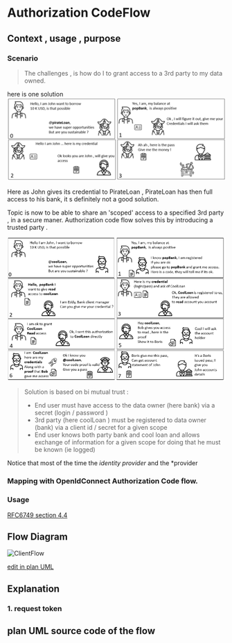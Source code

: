 
# Authorization CodeFlow

## Context , usage , purpose 


### Scenario 


> The challenges , is how do I to grant access to a 3rd party to my data owned.

here is one solution 
![buildingblocks http](comicsAuthCodeFlowPirate.png)


Here as John gives its credential to PirateLoan , PirateLoan has then full access to his bank, it s definitely not a good solution. 

Topic is now to be able to share an 'scoped' access to a specified 3rd party , in a secure maner. 
Authorization code flow solves this by introducing a trusted party . 

![buildingblocks http](comicsAuthCodeFlowExplained.png)


> Solution is based on bi mutual trust : 
> * End user must have access to the data owner (here bank)  via a secret (login / password ) 
> * 3rd party (here coolLoan ) must be registered to data owner (bank) via a client id / secret for a given scope  
> * End user knows both party bank and cool loan and allows exchange of information for a given scope for doing that he must be known (ie logged)

Notice that most of the time the *identity provider* and the *provider 

### Mapping with OpenIdConnect Authorization Code flow.  



### Usage 


[RFC6749 section 4.4](https://datatracker.ietf.org/doc/html/rfc6749#section-4.1)


## Flow Diagram 

![ClientFlow](https://www.plantuml.com/plantuml/png/TP91Qnin48Nl-XMFFSLqJG-z6MhYcb9I0WvhkvTIYYnDRE6rj1rf4znVtrc99TsqsPDcvxrFRoJTngGvzPTMAMrIO5GDnT2p8MoUFJ7Uusiu-GewejceJiJEk4xxX6eVfRywaa-vlLyfDH5yOFjTGRwFmn93wvhhkNnvKLNh4Dhxe7rLgHzJzwfF9up-eGZiVklaWiUM-8duDOgilHRCXBCBP_8Z9nSF79wS_HTma1tYVmWDHljuDcyaE6X_BX5qduBlBmVHgFqAysKPPu58ta9Ffc7wrLDCk66oZica6gPrvDDFPsj44ph2J0t--R9GKAhvKj0BjE7elEYOoAjc8tlbtv4IZ205v7GhALv2T7qyeO_4q7wubnYV0zj2nUXV1n_5Y-q87ZjO6KDTcixLKEm60y8ZJ76-5Nc1SL2a8EkZYuda5unksuCsP-2TC2pbpCFBMUJMYstVtAD8eAGlAVAzYkvXiztXfXpVdKMDTLvkoJ0br7yZxkf2g75aBOUThXrDRoRtPogp9JbA56qCnLXsb1GDFJB5KwdL815b8xeldtUGJdamhnxm9z9CZ88gf1bKCryEnc-wTLOdGih81kFUM32bdZtIYS1Ko4gfM_AslxH_0000)

[edit in plan UML](https://www.plantuml.com/plantuml/uml/TP91Qnin48Nl-XMFFSLqJG-z6MhYcb9I0WvhkvTIYYnDRE6rj1rf4znVtrc99TsqsPDcvxrFRoJTngGvzPTMAMrIO5GDnT2p8MoUFJ7Uusiu-GewejceJiJEk4xxX6eVfRywaa-vlLyfDH5yOFjTGRwFmn93wvhhkNnvKLNh4Dhxe7rLgHzJzwfF9up-eGZiVklaWiUM-8duDOgilHRCXBCBP_8Z9nSF79wS_HTma1tYVmWDHljuDcyaE6X_BX5qduBlBmVHgFqAysKPPu58ta9Ffc7wrLDCk66oZica6gPrvDDFPsj44ph2J0t--R9GKAhvKj0BjE7elEYOoAjc8tlbtv4IZ205v7GhALv2T7qyeO_4q7wubnYV0zj2nUXV1n_5Y-q87ZjO6KDTcixLKEm60y8ZJ76-5Nc1SL2a8EkZYuda5unksuCsP-2TC2pbpCFBMUJMYstVtAD8eAGlAVAzYkvXiztXfXpVdKMDTLvkoJ0br7yZxkf2g75aBOUThXrDRoRtPogp9JbA56qCnLXsb1GDFJB5KwdL815b8xeldtUGJdamhnxm9z9CZ88gf1bKCryEnc-wTLOdGih81kFUM32bdZtIYS1Ko4gfM_AslxH_0000)

## Explanation 

### 1. request token 


## plan UML source code of the flow

